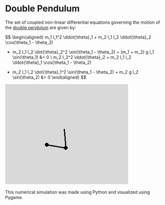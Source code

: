 <script type="text/x-mathjax-config">
  MathJax.Hub.Config({
    tex2jax: {
      inlineMath: [ ['$','$'], ["\\(","\\)"] ],
      processEscapes: true
    }
  });
</script>
    
<script type="text/javascript"
        src="https://cdn.mathjax.org/mathjax/latest/MathJax.js?config=TeX-AMS-MML_HTMLorMML">
</script>

# Double Pendulum

The set of coupled non-linear differential equations governing the motion of the [double pendulum](https://en.wikipedia.org/wiki/Double_pendulum) are given by:

$$
\begin{aligned}
m_1 l_1^2 \ddot{\theta}_1 + m_2 l_1 l_2 \ddot{\theta}_2 \cos(\theta_1 - \theta_2) 
+ m_2 l_1 l_2 \dot{\theta}_2^2 \sin(\theta_1 - \theta_2) + (m_1 + m_2) g l_1 \sin(\theta_1) &= 0 \\
m_2 l_2^2 \ddot{\theta}_2 + m_2 l_1 l_2 \ddot{\theta}_1 \cos(\theta_1 - \theta_2) 
- m_2 l_1 l_2 \dot{\theta}_1^2 \sin(\theta_1 - \theta_2) + m_2 g l_2 \sin(\theta_2) &= 0
\end{aligned}
$$

![Double Pendulum](doublepend.gif)

This numerical simulation was made using Python and visualized using Pygame.